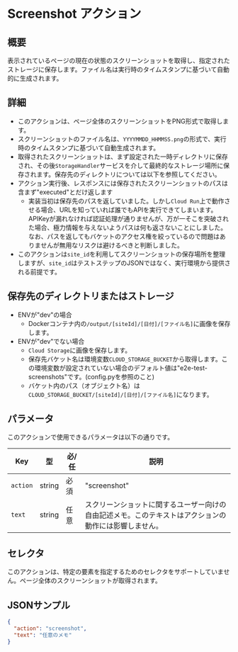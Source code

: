 # Screenshot アクション

## 概要
表示されているページの現在の状態のスクリーンショットを取得し、指定されたストレージに保存します。ファイル名は実行時のタイムスタンプに基づいて自動的に生成されます。

## 詳細
- このアクションは、ページ全体のスクリーンショットをPNG形式で取得します。
- スクリーンショットのファイル名は、`YYYYMMDD_HHMMSS.png`の形式で、実行時のタイムスタンプに基づいて自動生成されます。
- 取得されたスクリーンショットは、まず設定された一時ディレクトリに保存され、その後`StorageHandler`サービスを介して最終的なストレージ場所に保存されます。保存先のディレクトリについては以下を参照してください。
- アクション実行後、レスポンスには保存されたスクリーンショットのパスは含まず"executed"とだけ返します
  - 実装当初は保存先のパスを返していました。しかし`Cloud Run`上で動作させる場合、URLを知っていれば誰でもAPIを実行できてしまいます。APIKeyが漏れなければ認証処理が通りませんが、万が一そこを突破された場合、極力情報を与えないようパスは何も返さないことにしました。なお、パスを返してもバケットのアクセス権を絞っているので問題はありませんが無用なリスクは避けるべきと判断しました。
- このアクションは`site_id`を利用してスクリーンショットの保存場所を整理しますが、`site_id`はテストステップのJSONではなく、実行環境から提供される前提です。

## 保存先のディレクトリまたはストレージ
- ENVが"dev"の場合
  - Dockerコンテナ内の`/output/[siteId]/[日付]/[ファイル名]`に画像を保存します。
- ENVが"dev"でない場合
  - `Cloud Storage`に画像を保存します。
  - 保存先バケット名は環境変数`CLOUD_STORAGE_BUCKET`から取得します。この環境変数が設定されていない場合のデフォルト値は"e2e-test-screenshots"です。(config.pyを参照のこと)
  - バケット内のパス（オブジェクト名）は`CLOUD_STORAGE_BUCKET/[siteId]/[日付]/[ファイル名]`になります。

## パラメータ
このアクションで使用できるパラメータは以下の通りです。

| Key      | 型     | 必/任 | 説明              |
|----------|--------|------|------------------|
| `action` | string | 必須  | "screenshot" |
| `text`   | string | 任意  | スクリーンショットに関するユーザー向けの自由記述メモ。このテキストはアクションの動作には影響しません。 |

## セレクタ
このアクションは、特定の要素を指定するためのセレクタをサポートしていません。ページ全体のスクリーンショットが取得されます。

## JSONサンプル
```json
{
  "action": "screenshot",
  "text": "任意のメモ"
}
```
